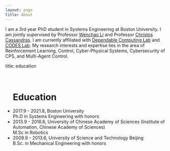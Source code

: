 ```yaml
---
layout: page
title: About
---
```


I am a 3rd year PhD student in Systems Engineering at Boston University. I am jointly supervised by Professor [Wenchao Li](https://sites.bu.edu/depend/people/) and Professor [Christos Cassandras](https://christosgcassandras.org/). I am currently affiliated with [Dependable Computing Lab](https://sites.bu.edu/depend/people/) and [CODES Lab](https://www.bu.edu/codes/). My research interests and expertise lies in the area of Reinforcement Learning, Control, Cyber-Physical Systems, Cybersecurity of CPS, and Multi-Agent Control.

title: education
  <div class="item border-bottom">
     <ul>
        <h1 id="Education" > <br> Education</h1>
        <li> 
           2017.9 - 2021.8, Boston University <br>
           Ph.D in Systems Engineering with honors
        </li>            
        <li> 
           2013.9 - 2016.6, University of Chinese Academy of Sciences (Institute of Automation, Chinese Academy of Sciences) <br>
           M.Sc in Robotics 
        </li>
        <li> 
           2009.9 - 2013.6, University of Science and Technology Beijing   <br>
           B.Sc. in Mechanical Engineering with honors   <br>
        </li>
     </ul>
  </div>
